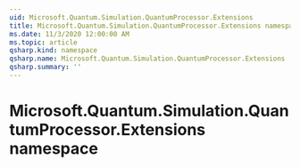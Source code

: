 ```yaml
---
uid: Microsoft.Quantum.Simulation.QuantumProcessor.Extensions
title: Microsoft.Quantum.Simulation.QuantumProcessor.Extensions namespace
ms.date: 11/3/2020 12:00:00 AM
ms.topic: article
qsharp.kind: namespace
qsharp.name: Microsoft.Quantum.Simulation.QuantumProcessor.Extensions
qsharp.summary: ''
---
```


# Microsoft.Quantum.Simulation.QuantumProcessor.Extensions namespace



